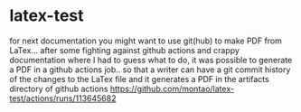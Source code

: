 # latex-test

for next documentation you might want to use git(hub) to make PDF from LaTex... after some fighting against github actions and crappy documentation where I had to guess what to do, it was possible to generate a PDF in a github actions job.. so that a writer can have a git commit history of the changes to the LaTex file and it generates a PDF in the artifacts directory of github actions https://github.com/montao/latex-test/actions/runs/113645682
